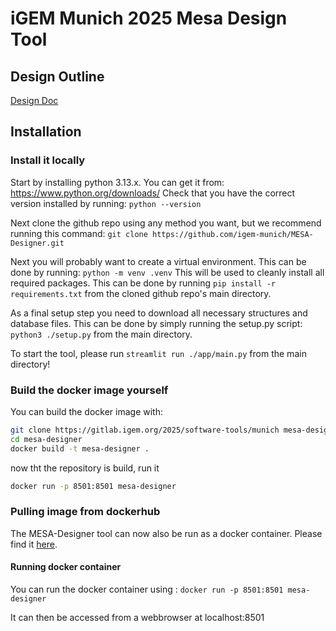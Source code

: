 # iGEM Munich 2025 Mesa Design Tool

## Design Outline
[Design Doc](https://docs.google.com/document/d/1ciPsgLo5JNp7wKqFREEnWSCiShK2ZrRBRCNdM3VBm_A/edit?tab=t.0)

## Installation
### Install it locally
Start by installing python 3.13.x. You can get it from: https://www.python.org/downloads/ Check that you have the correct version installed by running: `python --version`

Next clone the github repo using any method you want, but we recommend running this command: `git clone https://github.com/igem-munich/MESA-Designer.git`

Next you will probably want to create a virtual environment. 
This can be done by running: `python -m venv .venv` This will be used to cleanly install all required packages. This can be done by running `pip install -r requirements.txt` from the cloned github repo's main directory.

As a final setup step you need to download all necessary structures and database files. This can be done by simply running the setup.py script: `python3 ./setup.py` from the main directory.

To start the tool, please run `streamlit run ./app/main.py` from the main directory!

### Build the docker image yourself

You can build the docker image with:
```bash
git clone https://gitlab.igem.org/2025/software-tools/munich mesa-designer
cd mesa-designer
docker build -t mesa-designer .
 ```
now tht the repository is build, run it
```bash
docker run -p 8501:8501 mesa-designer 
```
### Pulling image from dockerhub
The MESA-Designer tool can now also be run as a docker container. Please find it [here](https://hub.docker.com/repository/docker/aeneastews/mesa-designer/general).

#### Running docker container
You can run the docker container using : `docker run -p 8501:8501 mesa-designer`

It can then be accessed from a webbrowser at localhost:8501
